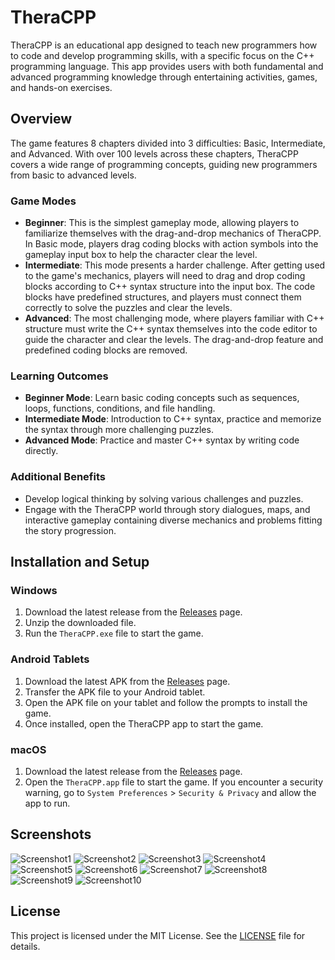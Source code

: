 # TheraCPP

TheraCPP is an educational app designed to teach new programmers how to code and develop programming skills, with a specific focus on the C++ programming language. This app provides users with both fundamental and advanced programming knowledge through entertaining activities, games, and hands-on exercises.

## Overview

The game features 8 chapters divided into 3 difficulties: Basic, Intermediate, and Advanced. With over 100 levels across these chapters, TheraCPP covers a wide range of programming concepts, guiding new programmers from basic to advanced levels.

### Game Modes

-   **Beginner**: This is the simplest gameplay mode, allowing players to familiarize themselves with the drag-and-drop mechanics of TheraCPP. In Basic mode, players drag coding blocks with action symbols into the gameplay input box to help the character clear the level.
-   **Intermediate**: This mode presents a harder challenge. After getting used to the game's mechanics, players will need to drag and drop coding blocks according to C++ syntax structure into the input box. The code blocks have predefined structures, and players must connect them correctly to solve the puzzles and clear the levels.
-   **Advanced**: The most challenging mode, where players familiar with C++ structure must write the C++ syntax themselves into the code editor to guide the character and clear the levels. The drag-and-drop feature and predefined coding blocks are removed.

### Learning Outcomes

-   **Beginner Mode**: Learn basic coding concepts such as sequences, loops, functions, conditions, and file handling.
-   **Intermediate Mode**: Introduction to C++ syntax, practice and memorize the syntax through more challenging puzzles.
-   **Advanced Mode**: Practice and master C++ syntax by writing code directly.

### Additional Benefits

-   Develop logical thinking by solving various challenges and puzzles.
-   Engage with the TheraCPP world through story dialogues, maps, and interactive gameplay containing diverse mechanics and problems fitting the story progression.

## Installation and Setup

### Windows
1. Download the latest release from the [Releases](https://github.com/YourUsername/TheraCPP-Release/releases) page.
2. Unzip the downloaded file.
3. Run the `TheraCPP.exe` file to start the game.

### Android Tablets
1. Download the latest APK from the [Releases](https://github.com/YourUsername/TheraCPP-Release/releases) page.
2. Transfer the APK file to your Android tablet.
3. Open the APK file on your tablet and follow the prompts to install the game.
4. Once installed, open the TheraCPP app to start the game.

### macOS
1. Download the latest release from the [Releases](https://github.com/YourUsername/TheraCPP-Release/releases) page.
2. Open the `TheraCPP.app` file to start the game. If you encounter a security warning, go to `System Preferences` > `Security & Privacy` and allow the app to run.


## Screenshots

![Screenshot1](https://github.com/Nktoan2707/TheraCPP-Release/blob/a392799e07795ebfed66d5881f1c4668dc3a539e/Images/16-9%20ratio/1.png)
![Screenshot2](https://github.com/Nktoan2707/TheraCPP-Release/blob/a392799e07795ebfed66d5881f1c4668dc3a539e/Images/16-9%20ratio/2.png)
![Screenshot3](https://github.com/Nktoan2707/TheraCPP-Release/blob/a392799e07795ebfed66d5881f1c4668dc3a539e/Images/16-9%20ratio/3.png)
![Screenshot4](https://github.com/Nktoan2707/TheraCPP-Release/blob/a392799e07795ebfed66d5881f1c4668dc3a539e/Images/16-9%20ratio/4.png)
![Screenshot5](https://github.com/Nktoan2707/TheraCPP-Release/blob/a392799e07795ebfed66d5881f1c4668dc3a539e/Images/16-9%20ratio/5.png)
![Screenshot6](https://github.com/Nktoan2707/TheraCPP-Release/blob/a392799e07795ebfed66d5881f1c4668dc3a539e/Images/16-9%20ratio/6.png)
![Screenshot7](https://github.com/Nktoan2707/TheraCPP-Release/blob/a392799e07795ebfed66d5881f1c4668dc3a539e/Images/16-9%20ratio/7.png)
![Screenshot8](https://github.com/Nktoan2707/TheraCPP-Release/blob/a392799e07795ebfed66d5881f1c4668dc3a539e/Images/16-9%20ratio/8.png)
![Screenshot9](https://github.com/Nktoan2707/TheraCPP-Release/blob/a392799e07795ebfed66d5881f1c4668dc3a539e/Images/16-9%20ratio/9.png)
![Screenshot10](https://github.com/Nktoan2707/TheraCPP-Release/blob/a392799e07795ebfed66d5881f1c4668dc3a539e/Images/16-9%20ratio/10.png)

## License

This project is licensed under the MIT License. See the [LICENSE](./LICENSE) file for details.
